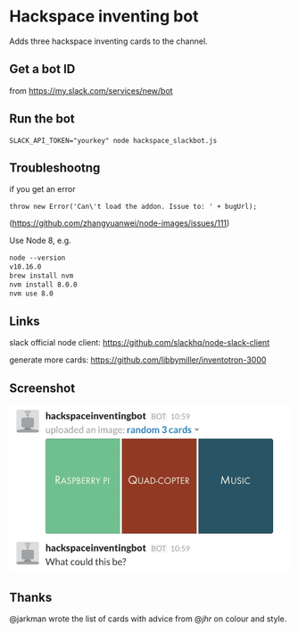 # Hackspace inventing bot

Adds three hackspace inventing cards to the channel.

## Get a bot ID

from https://my.slack.com/services/new/bot

## Run the bot

    SLACK_API_TOKEN="yourkey" node hackspace_slackbot.js

## Troubleshootng

if you get an error

```
throw new Error('Can\'t load the addon. Issue to: ' + bugUrl);
```

(https://github.com/zhangyuanwei/node-images/issues/111)

Use Node 8, e.g.

```
node --version
v10.16.0
brew install nvm
nvm install 8.0.0
nvm use 8.0
```

## Links

slack official node client: https://github.com/slackhq/node-slack-client

generate more cards: https://github.com/libbymiller/inventotron-3000

## Screenshot

<img src="screenshot.png" />

## Thanks

@jarkman wrote the list of cards with advice from @_jhr_ on colour and style.
